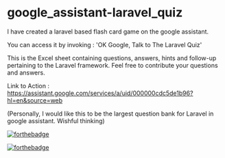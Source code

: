 # google_assistant-laravel_quiz

I have created a laravel based flash card game on the google assistant.

You can access it by invoking : 'OK Google, Talk to The Laravel Quiz'

This is the Excel sheet containing questions, answers, hints and follow-up pertaining to the Laravel framework. Feel free to contribute your questions and answers.

Link to Action : https://assistant.google.com/services/a/uid/000000cdc5de1b96?hl=en&source=web

(Personally, I would like this to be the largest question bank for Laravel in google assistant. Wishful thinking)

[![forthebadge](https://forthebadge.com/images/badges/for-you.svg)](https://github.com/the-provost)

[![forthebadge](https://forthebadge.com/images/badges/you-didnt-ask-for-this.svg)](https://github.com/the-provost)


